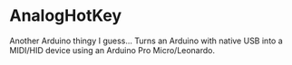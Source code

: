 # AnalogHotKey
Another Arduino thingy I guess... Turns an Arduino with native USB into a MIDI/HID device using an Arduino Pro Micro/Leonardo.

